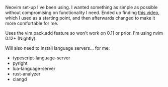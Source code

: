 Neovim set-up I've been using. I wanted something as simple as possible without compromising on functionality I need. Ended up finding [this video](https://youtu.be/xGkL2N8w0H4?si=rLDY4VP0aMy1FnFM), which I used as a starting point, and then afterwards changed to make it more comfortable for me.

Uses the vim.pack.add feature so won't work on 0.11 or prior. I'm using nvim 0.12+ (Nightly).

Will also need to install language servers... for me: 
* typescript-language-server
* pyright
* lua-language-server
* rust-analyzer
* clangd 
